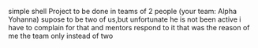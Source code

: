 simple shell Project to be done in teams of 2 people (your team: Alpha Yohanna) supose to be two of us,but unfortunate he is not been active i have to complain for that and mentors respond to it that was the reason of me the team only instead of two
